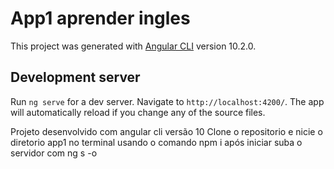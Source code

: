 # App1 aprender ingles

This project was generated with [Angular CLI](https://github.com/angular/angular-cli) version 10.2.0.

## Development server

Run `ng serve` for a dev server. Navigate to `http://localhost:4200/`.
The app will automatically reload if you change any of the source files.

Projeto desenvolvido com angular cli versão 10
Clone o repositorio e nicie o diretorio app1  no terminal usando o comando npm i
após iniciar suba o servidor com ng s -o
   
  
